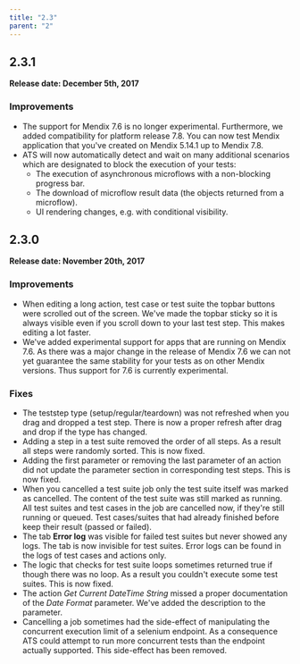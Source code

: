 ```yaml
---
title: "2.3"
parent: "2"
---
```


## 2.3.1

**Release date: December 5th, 2017**

### Improvements

- The support for Mendix 7.6 is no longer experimental. Furthermore, we added compatibility for platform release 7.8. You can now test Mendix application that you've created on Mendix 5.14.1 up to Mendix 7.8.
- ATS will now automatically detect and wait on many additional scenarios which are designated to block the execution of your tests:
  - The execution of asynchronous microflows with a non-blocking progress bar.
  - The download of microflow result data (the objects returned from a microflow).
  - UI rendering changes, e.g. with conditional visibility.

## 2.3.0

**Release date: November 20th, 2017**

### Improvements

- When editing a long action, test case or test suite the topbar buttons were scrolled out of the screen. We've made the topbar sticky so it is always visible even if you scroll down to your last test step. This makes editing a lot faster.
- We've added experimental support for apps that are running on Mendix 7.6. As there was a major change in the release of Mendix 7.6 we can not yet guarantee the same stability for your tests as on other Mendix versions. Thus support for 7.6 is currently experimental.

### Fixes

- The teststep type (setup/regular/teardown) was not refreshed when you drag and dropped a test step. There is now a proper refresh after drag and drop if the type has changed.
- Adding a step in a test suite removed the order of all steps. As a result all steps were randomly sorted. This is now fixed.
- Adding the first parameter or removing the last parameter of an action did not update the parameter section in corresponding test steps. This is now fixed.
- When you cancelled a test suite job only the test suite itself was marked as cancelled. The content of the test suite was still marked as running. All test suites and test cases in the job are cancelled now, if they're still running or queued. Test cases/suites that had already finished before keep their result (passed or failed).
- The tab **Error log** was visible for failed test suites but never showed any logs. The tab is now invisible for test suites. Error logs can be found in the logs of test cases and actions only.
- The logic that checks for test suite loops sometimes returned true if though there was no loop. As a result you couldn't execute some test suites. This is now fixed.
- The action *Get Current DateTime String* missed a proper documentation of the *Date Format* parameter. We've added the description to the parameter.
- Cancelling a job sometimes had the side-effect of manipulating the concurrent execution limit of a selenium endpoint. As a consequence ATS could attempt to run more concurrent tests than the endpoint actually supported. This side-effect has been removed.
